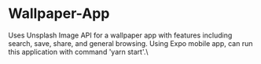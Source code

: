 # Wallpaper-App
Uses Unsplash Image API for a wallpaper app with features including search, save, share, and general browsing.
Using Expo mobile app, can run this application with command 'yarn start'.\
